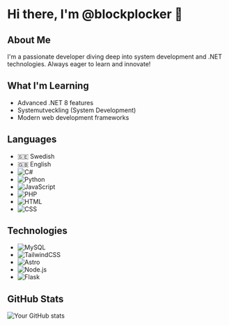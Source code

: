 # Hi there, I'm @blockplocker 👋

## About Me
I'm a passionate developer diving deep into system development and .NET technologies. Always eager to learn and innovate!

## What I'm Learning
- Advanced .NET 8 features
- Systemutveckling (System Development)
- Modern web development frameworks

## Languages
- 🇸🇪 Swedish
- 🇬🇧 English
- ![C#](https://img.shields.io/badge/-C%23-239120?style=flat-square&logo=c-sharp&logoColor=white)
- ![Python](https://img.shields.io/badge/-Python-3776AB?style=flat-square&logo=python&logoColor=white)
- ![JavaScript](https://img.shields.io/badge/-JavaScript-F7DF1E?style=flat-square&logo=javascript&logoColor=black)
- ![PHP](https://img.shields.io/badge/-PHP-777BB4?style=flat-square&logo=php&logoColor=white)
- ![HTML](https://img.shields.io/badge/-HTML-E34F26?style=flat-square&logo=html5&logoColor=white)
- ![CSS](https://img.shields.io/badge/-CSS-1572B6?style=flat-square&logo=css3&logoColor=white)

## Technologies
- ![MySQL](https://img.shields.io/badge/-MySQL-4479A1?style=flat-square&logo=mysql&logoColor=white)
- ![TailwindCSS](https://img.shields.io/badge/-TailwindCSS-38B2AC?style=flat-square&logo=tailwind-css&logoColor=white)
- ![Astro](https://img.shields.io/badge/-Astro-FF5A03?style=flat-square&logo=astro&logoColor=white)
- ![Node.js](https://img.shields.io/badge/-Node.js-339933?style=flat-square&logo=node.js&logoColor=white)
- ![Flask](https://img.shields.io/badge/-Flask-000000?style=flat-square&logo=flask&logoColor=white)

## GitHub Stats
![Your GitHub stats](https://github-readme-stats.vercel.app/api?username=blockplocker&show_icons=true&theme=radical)

